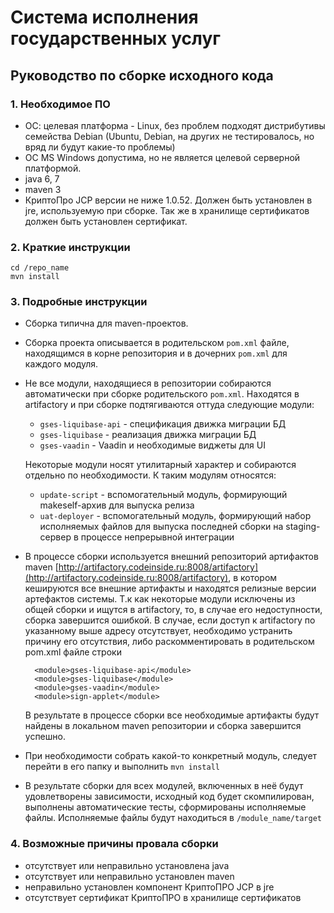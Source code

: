 # Система исполнения государственных услуг

## Руководство по сборке исходного кода

### 1. Необходимое ПО

* ОС: целевая платформа - Linux, без проблем подходят дистрибутивы семейства Debian (Ubuntu, Debian, на других не тестировалось, но вряд ли будут какие-то проблемы) 
* ОС MS Windows допустима, но не является целевой серверной платформой.
* java 6, 7
* maven 3
* КриптоПро JCP версии не ниже 1.0.52. Должен быть установлен в jre, используемую при сборке. Так же в хранилище сертификатов должен быть установлен сертификат.

### 2. Краткие инструкции

    cd /repo_name
    mvn install

### 3. Подробные инструкции
* Сборка типична для maven-проектов. 
* Сборка проекта описывается в родительском `pom.xml` файле, находящимся в корне репозитория и в дочерних `pom.xml` для каждого модуля.
* Не все модули, находящиеся в репозитории собираются автоматически при сборке родительского `pom.xml`. Находятся в artifactory и при сборке подтягиваются оттуда следующие модули:
	* `gses-liquibase-api` - спецификация движка миграции БД
	* `gses-liquibase` - реализация движка миграции БД
	* `gses-vaadin` - Vaadin и необходимые виджеты для UI
	
	Некоторые модули носят утилитарный характер и собираются отдельно по необходимости. К таким модулям относятся:

	* `update-script` - вспомогательный модуль, формирующий makeself-архив для выпуска релиза
	* `uat-deployer` - вспомогательный модуль, формирующий набор исполняемых файлов для выпуска последней сборки на staging-сервер в процессе непрерывной интеграции
* В процессе сборки используется внешний репозиторий артифактов maven [http://artifactory.codeinside.ru:8008/artifactory](http://artifactory.codeinside.ru:8008/artifactory), в котором кешируются все внешние артифакты и находятся релизные версии артефактов системы. Т.к как некоторые модули исключены из общей сборки и ищутся в artifactory, то, в случае его недоступности, сборка завершится ошибкой. В случае, если доступ к artifactory по указанному выше адресу отсутствует, необходимо устранить причину его отсутствия, либо раскомментировать в родительском pom.xml файле строки 
        
		<module>gses-liquibase-api</module>
        <module>gses-liquibase</module>
        <module>gses-vaadin</module>
        <module>sign-applet</module> 

  В результате в процессе сборки все необходимые артифакты будут найдены в локальном maven 	репозитории и сборка завершится успешно.
* При необходимости собрать какой-то конкретный модуль, следует перейти в его папку и выполнить 
		`mvn install`
* В результате сборки для всех модулей, включенных в неё будут удовлетворены зависимости, исходный код будет скомпилирован, выполнены автоматические тесты, сформированы исполняемые файлы. Исполняемые файлы будут находиться в `/module_name/target`

### 4. Возможные причины провала сборки
* отсутствует или неправильно установлена java
* отсутствует или неправильно установлен maven
* неправильно установлен компонент КриптоПРО JCP в jre
* отсутствует сертификат КриптоПРО в хранилище сертификатов
